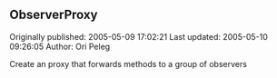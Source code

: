 ## ObserverProxy 
Originally published: 2005-05-09 17:02:21 
Last updated: 2005-05-10 09:26:05 
Author: Ori Peleg 
 
Create an proxy that forwards methods to a group of observers
